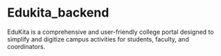 # Edukita_backend
EduKita is a comprehensive and user-friendly college portal designed to simplify and digitize campus activities for students, faculty, and coordinators.
